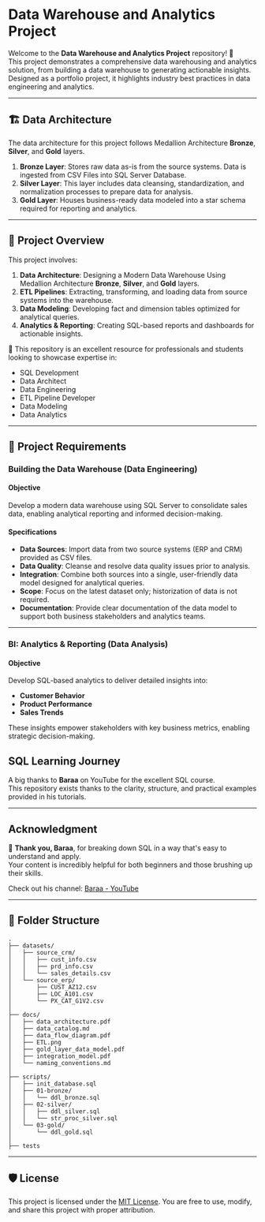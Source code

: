 # Data Warehouse and Analytics Project

Welcome to the **Data Warehouse and Analytics Project** repository! 🚀  
This project demonstrates a comprehensive data warehousing and analytics solution, from building a data warehouse to generating actionable insights. Designed as a portfolio project, it highlights industry best practices in data engineering and analytics.

---
## 🏗️ Data Architecture

The data architecture for this project follows Medallion Architecture **Bronze**, **Silver**, and **Gold** layers.

1. **Bronze Layer**: Stores raw data as-is from the source systems. Data is ingested from CSV Files into SQL Server Database.
2. **Silver Layer**: This layer includes data cleansing, standardization, and normalization processes to prepare data for analysis.
3. **Gold Layer**: Houses business-ready data modeled into a star schema required for reporting and analytics.

---
## 📖 Project Overview

This project involves:

1. **Data Architecture**: Designing a Modern Data Warehouse Using Medallion Architecture **Bronze**, **Silver**, and **Gold** layers.
2. **ETL Pipelines**: Extracting, transforming, and loading data from source systems into the warehouse.
3. **Data Modeling**: Developing fact and dimension tables optimized for analytical queries.
4. **Analytics & Reporting**: Creating SQL-based reports and dashboards for actionable insights.

🎯 This repository is an excellent resource for professionals and students looking to showcase expertise in:
- SQL Development
- Data Architect
- Data Engineering  
- ETL Pipeline Developer  
- Data Modeling  
- Data Analytics  

---

## 🚀 Project Requirements

### Building the Data Warehouse (Data Engineering)

#### Objective
Develop a modern data warehouse using SQL Server to consolidate sales data, enabling analytical reporting and informed decision-making.

#### Specifications
- **Data Sources**: Import data from two source systems (ERP and CRM) provided as CSV files.
- **Data Quality**: Cleanse and resolve data quality issues prior to analysis.
- **Integration**: Combine both sources into a single, user-friendly data model designed for analytical queries.
- **Scope**: Focus on the latest dataset only; historization of data is not required.
- **Documentation**: Provide clear documentation of the data model to support both business stakeholders and analytics teams.

---

### BI: Analytics & Reporting (Data Analysis)

#### Objective
Develop SQL-based analytics to deliver detailed insights into:
- **Customer Behavior**
- **Product Performance**
- **Sales Trends**

These insights empower stakeholders with key business metrics, enabling strategic decision-making.  

## SQL Learning Journey

A big thanks to **Baraa** on YouTube for the excellent SQL course.  
This repository exists thanks to the clarity, structure, and practical examples provided in his tutorials.

---

## Acknowledgment

🙏 **Thank you, Baraa**, for breaking down SQL in a way that's easy to understand and apply.  
Your content is incredibly helpful for both beginners and those brushing up their skills.

Check out his channel: [Baraa - YouTube](https://www.youtube.com/@Baraa)

---

## 📁 Folder Structure
```
.
├── datasets/
│   ├── source_crm/
│   │   ├── cust_info.csv
│   │   ├── prd_info.csv
│   │   └── sales_details.csv
│   └── source_erp/
│       ├── CUST_AZ12.csv
│       ├── LOC_A101.csv
│       └── PX_CAT_G1V2.csv
│
├── docs/
│   ├── data_architecture.pdf
│   ├── data_catalog.md
│   ├── data_flow_diagram.pdf
│   ├── ETL.png
│   ├── gold_layer_data_model.pdf
│   ├── integration_model.pdf
│   └── naming_conventions.md
│
├── scripts/
│   ├── init_database.sql
│   ├── 01-bronze/
│   │   └── ddl_bronze.sql
│   ├── 02-silver/
│   │   ├── ddl_silver.sql
│   │   └── str_proc_silver.sql
│   └── 03-gold/
│       └── ddl_gold.sql
│
├── tests
```

---

## 🛡️ License

This project is licensed under the [MIT License](LICENSE). You are free to use, modify, and share this project with proper attribution.
